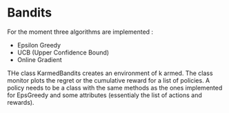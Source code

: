 # Bandits

For the moment three algorithms are implemented :
  - Epsilon Greedy
  - UCB (Upper Confidence Bound)
  - Online Gradient
 
THe class KarmedBandits creates an environment of k armed.
The class monitor plots the regret or the cumulative reward for a list of policies. A policy needs to be a class with the same methods as the ones implemented for EpsGreedy and some attributes (essentialy the list of actions and rewards).

